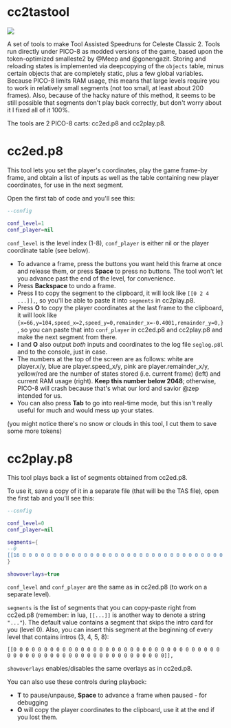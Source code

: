 # cc2tastool

<img src="https://raw.githubusercontent.com/db0z/cc2tastool/main/preview.gif">

A set of tools to make Tool Assisted Speedruns for Celeste Classic 2. Tools run directly under PICO-8 as modded versions of the game, based upon the token-optimized smalleste2 by @Meep and @gonengazit. Storing and reloading states is implemented via deepcopying of the `objects` table, minus certain objects that are completely static, plus a few global variables. Because PICO-8 limits RAM usage, this means that large levels require you to work in relatively small segments (not too small, at least about 200 frames). Also, because of the hacky nature of this method, it seems to be still possible that segments don't play back correctly, but don't worry about it I fixed all of it 100%.

The tools are 2 PICO-8 carts: cc2ed.p8 and cc2play.p8.

# cc2ed.p8

This tool lets you set the player's coordinates, play the game frame-by frame, and obtain a list of inputs as well as the table containing new player coordinates, for use in the next segment.

Open the first tab of code and you'll see this:

```lua
--config

conf_level=1
conf_player=nil
```

`conf_level` is the level index (1-8), `conf_player` is either nil or the player coordinate table (see below).

* To advance a frame, press the buttons you want held this frame at once and release them, or press **Space** to press no buttons. The tool won't let you advance past the end of the level, for convenience.
* Press **Backspace** to undo a frame.
* Press **I** to copy the segment to the clipboard, it will look like `[[0 2 4 ...]],`, so you'll be able to paste it into `segments` in cc2play.p8.
* Press **O** to copy the player coordinates at the last frame to the clipboard, it will look like `{x=66,y=104,speed_x=2,speed_y=0,remainder_x=-0.4001,remainder_y=0,}`, so you can paste that into `conf_player` in cc2ed.p8 and cc2play.p8 and make the next segment from there.
* **I** and **O** also output *both* inputs and coordinates to the log file `seglog.p8l` and to the console, just in case.
* The numbers at the top of the screen are as follows: white are player.x/y, blue are player.speed_x/y, pink are player.remainder_x/y, yellow/red are the number of states stored (i.e. current frame) (left) and current RAM usage (right). **Keep this number below 2048**; otherwise, PICO-8 will crash because that's what our lord and savior @zep intended for us.
* You can also press **Tab** to go into real-time mode, but this isn't really useful for much and would mess up your states.

(you might notice there's no snow or clouds in this tool, I cut them to save some more tokens)

# cc2play.p8

This tool plays back a list of segments obtained from cc2ed.p8.

To use it, save a copy of it in a separate file (that will be the TAS file), open the first tab and you'll see this:

```lua
--config

conf_level=0
conf_player=nil

segments={
--0
[[16 0 0 0 0 0 0 0 0 0 0 0 0 0 0 0 0 0 0 0 0 0 0 0 0 0 0 0 0 0 0 0 0 0 0 0 0 0 0 0 0 0 0 0 0 0 0 0 0 0 0 0 0 0 0 0 0 0 0 0 0 0 0 0 0 0 0 0 0 0 0 0 0 0 0 0 0 0 0 0 0 0]],
}

showoverlays=true
```

`conf_level` and `conf_player` are the same as in cc2ed.p8 (to work on a separate level).

`segments` is the list of segments that you can copy-paste right from cc2ed.p8 (remember: in lua, `[[...]]` is another way to denote a string `"..."`). The default value contains a segment that skips the intro card for you (level 0). Also, you can insert this segment at the beginning of every level that contains intros (3, 4, 5, 8):

```
[[0 0 0 0 0 0 0 0 0 0 0 0 0 0 0 0 0 0 0 0 0 0 0 0 0 0 0 0 0 0 0 0 0 0 0 0 0 0 0 0 0 0 0 0 0 0 0 0 0 0 0 0 0 0 0 0 0 0 0 0]],
```

`showoverlays` enables/disables the same overlays as in cc2ed.p8.

You can also use these controls during playback:

* **T** to pause/unpause, **Space** to advance a frame when paused - for debugging
* **O** will copy the player coordinates to the clipboard, use it at the end if you lost them.
